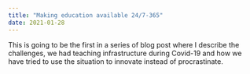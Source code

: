 ```yaml
---
title: "Making education available 24/7-365"
date: 2021-01-28
---
```



This is going to be the first in a series of blog post where I describe the challenges, we had teaching infrastructure during Covid-19 and how we have tried to use the situation to innovate instead of procrastinate.
